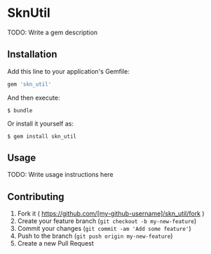 # SknUtil

TODO: Write a gem description

## Installation

Add this line to your application's Gemfile:

```ruby
gem 'skn_util'
```

And then execute:

    $ bundle

Or install it yourself as:

    $ gem install skn_util

## Usage

TODO: Write usage instructions here

## Contributing

1. Fork it ( https://github.com/[my-github-username]/skn_util/fork )
2. Create your feature branch (`git checkout -b my-new-feature`)
3. Commit your changes (`git commit -am 'Add some feature'`)
4. Push to the branch (`git push origin my-new-feature`)
5. Create a new Pull Request
